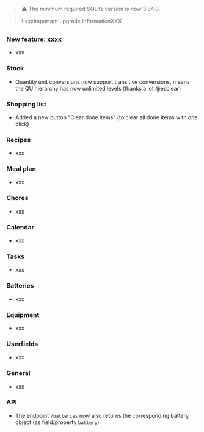 > ⚠️ The minimum required SQLite version is now 3.34.0.

> ❗ xxxImportant upgrade informationXXX

### New feature: xxxx

- xxx

### Stock

- Quantity unit conversions now support transitive conversions, means the QU hierarchy has now unlimited levels (thanks a lot @esclear)

### Shopping list

- Added a new button "Clear done items" (to clear all done items with one click)

### Recipes

- xxx

### Meal plan

- xxx

### Chores

- xxx

### Calendar

- xxx

### Tasks

- xxx

### Batteries

- xxx

### Equipment

- xxx

### Userfields

- xxx

### General

- xxx

### API

- The endpoint `/batteries` now also returns the corresponding battery object (as field/property `battery`)
